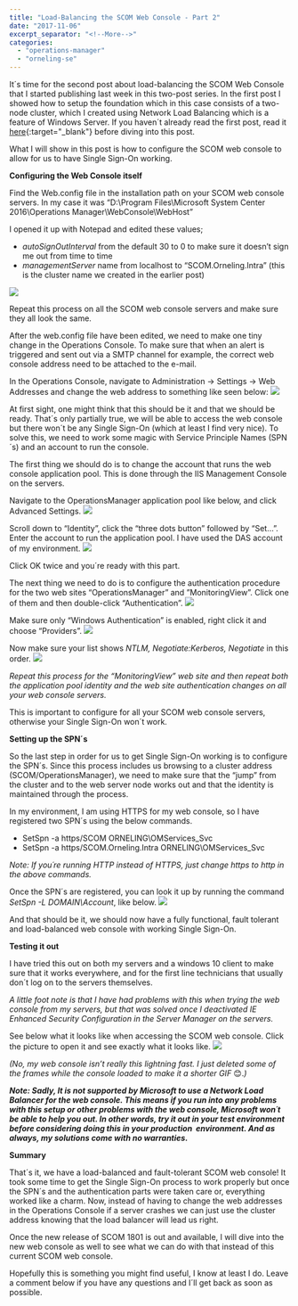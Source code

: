 ```yaml
---
title: "Load-Balancing the SCOM Web Console - Part 2"
date: "2017-11-06"
excerpt_separator: "<!--More-->"
categories: 
  - "operations-manager"
  - "orneling-se"
---
```


It´s time for the second post about load-balancing the SCOM Web Console that I started publishing last week in this two-post series. In the first post I showed how to setup the foundation which in this case consists of a two-node cluster, which I created using Network Load Balancing which is a feature of Windows Server. If you haven´t already read the first post, read it [here](http://blog.orneling.se/2017/10/load-balancing-the-scom-web-console-part-1/){:target="_blank"} before diving into this post.

What I will show in this post is how to configure the SCOM web console to allow for us to have Single Sign-On working.
<!--More-->
**Configuring the Web Console itself**

Find the Web.config file in the installation path on your SCOM web console servers. In my case it was “D:\\Program Files\\Microsoft System Center 2016\\Operations Manager\\WebConsole\\WebHost”

I opened it up with Notepad and edited these values;

- _autoSignOutInterval_ from the default 30 to 0 to make sure it doesn’t sign me out from time to time
- _managementServer_ name from localhost to “SCOM.Orneling.Intra” (this is the cluster name we created in the earlier post)

![](https://blog.orneling.se/assets/images/2017/11/load_balance_scom_web_1.jpg)

Repeat this process on all the SCOM web console servers and make sure they all look the same.

After the web.config file have been edited, we need to make one tiny change in the Operations Console. To make sure that when an alert is triggered and sent out via a SMTP channel for example, the correct web console address need to be attached to the e-mail.

In the Operations Console, navigate to Administration -> Settings -> Web Addresses and change the web address to something like seen below:
![](https://blog.orneling.se/assets/images/2017/11/load_balance_scom_web_2.jpg)

At first sight, one might think that this should be it and that we should be ready. That´s only partially true, we will be able to access the web console but there won´t be any Single Sign-On (which at least I find very nice). To solve this, we need to work some magic with Service Principle Names (SPN´s) and an account to run the console.

The first thing we should do is to change the account that runs the web console application pool. This is done through the IIS Management Console on the servers.

Navigate to the OperationsManager application pool like below, and click Advanced Settings.
![](https://blog.orneling.se/assets/images/2017/11/load_balance_scom_web_3.jpg)

Scroll down to “Identity”, click the “three dots button” followed by “Set…”. Enter the account to run the application pool. I have used the DAS account of my environment.
![](https://blog.orneling.se/assets/images/2017/11/load_balance_scom_web_4.jpg)

Click OK twice and you´re ready with this part.

The next thing we need to do is to configure the authentication procedure for the two web sites “OperationsManager” and ”MonitoringView”. Click one of them and then double-click “Authentication”. 
![](https://blog.orneling.se/assets/images/2017/11/load_balance_scom_web_5.jpg)

Make sure only “Windows Authentication” is enabled, right click it and choose “Providers”.
![](https://blog.orneling.se/assets/images/2017/11/load_balance_scom_web_6.jpg)

Now make sure your list shows _NTLM, Negotiate:Kerberos, Negotiate_ in this order.
![](https://blog.orneling.se/assets/images/2017/11/load_balance_scom_web_7.jpg)

_Repeat this process for the “MonitoringView” web site and then repeat both the application pool identity and the web site authentication changes on all your web console servers._

This is important to configure for all your SCOM web console servers, otherwise your Single Sign-On won´t work.

**Setting up the SPN´s**

So the last step in order for us to get Single Sign-On working is to configure the SPN´s. Since this process includes us browsing to a cluster address (SCOM/OperationsManager), we need to make sure that the “jump” from the cluster and to the web server node works out and that the identity is maintained through the process.

In my environment, I am using HTTPS for my web console, so I have registered two SPN´s using the below commands.

- SetSpn -a https/SCOM ORNELING\\OMServices\_Svc
- SetSpn -a https/SCOM.Orneling.Intra ORNELING\\OMServices\_Svc

_Note: If you´re running HTTP instead of HTTPS, just change https to http in the above commands._

Once the SPN´s are registered, you can look it up by running the command _SetSpn -L DOMAIN\\Account_, like below.
![](https://blog.orneling.se/assets/images/2017/11/load_balance_scom_web_8.jpg)

And that should be it, we should now have a fully functional, fault tolerant and load-balanced web console with working Single Sign-On.

**Testing it out**

I have tried this out on both my servers and a windows 10 client to make sure that it works everywhere, and for the first line technicians that usually don´t log on to the servers themselves.

_A little foot note is that I have had problems with this when trying the web console from my servers, but that was solved once I deactivated IE Enhanced Security Configuration in the Server Manager on the servers._

See below what it looks like when accessing the SCOM web console. Click the picture to open it and see exactly what it looks like.
![](https://blog.orneling.se/assets/images/2017/11/WebConsoleAnimation.gif)

_(No, my web console isn’t really this lightning fast. I just deleted some of the frames while the console loaded to make it a shorter GIF_ 😊._)_

_**Note: Sadly, It is not supported by Microsoft to use a Network Load Balancer for the web console. This means if you run into any problems with this setup or other problems with the web console, Microsoft won´t be able to help you out. In other words, try it out in your test environment before considering doing this in your production  environment. And as always, my solutions come with no warranties.**_

**Summary**

That´s it, we have a load-balanced and fault-tolerant SCOM web console! It took some time to get the Single Sign-On process to work properly but once the SPN´s and the authentication parts were taken care or, everything worked like a charm. Now, instead of having to change the web addresses in the Operations Console if a server crashes we can just use the cluster address knowing that the load balancer will lead us right.

Once the new release of SCOM 1801 is out and available, I will dive into the new web console as well to see what we can do with that instead of this current SCOM web console.

Hopefully this is something you might find useful, I know at least I do. Leave a comment below if you have any questions and I´ll get back as soon as possible.
